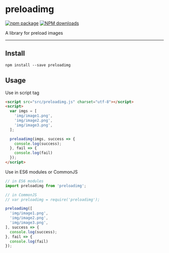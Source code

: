 # preloadimg

[![npm package](https://img.shields.io/npm/v/preloadimg.svg?style=flat-square)](https://www.npmjs.org/package/preloadimg)
[![NPM downloads](http://img.shields.io/npm/dm/preloadimg.svg?style=flat-square)](https://npmjs.org/package/preloadimg)

A library for preload images

---

## Install
`npm install --save preloadimg`

## Usage
Use in script tag
```html
<script src="src/preloadimg.js" charset="utf-8"></script>
<script>
  var imgs = [
    'img/image1.png',
    'img/image2.png',
    'img/image3.png',
  ];

  preloadimg(imgs, success => {
    console.log(success);
  }, fail => {
    console.log(fail)
  });
</script>
```
Use in ES6 modules or CommonJS
```js
// in ES6 modules
import preloadimg from 'preloadimg';

// in CommonJS
// var preloadimg = require('preloadimg');

preloadimg([
  'img/image1.png',
  'img/image2.png',
  'img/image3.png',
], success => {
  console.log(success);
}, fail => {
  console.log(fail)
});
```
